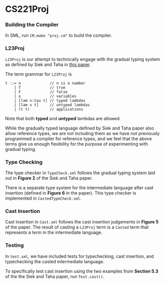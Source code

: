 # CS221Proj

### Building the Compiler
In SML, run `CM.make "proj.cm"` to build the compiler.

### L23Proj
`L23Proj` is our attempt to technically engage with the gradual typing system as defined by Siek and Taha in [this paper](http://scheme2006.cs.uchicago.edu/13-siek.pdf).

The term grammar for `L23Proj` is <br>
```
t ::= n             // n is a number 
    | T             // true 
    | F             // false 
    | x             // variables 
    | [lam x:tau t] // typed lambdas 
    | [lam x t]     // untyped lambdas 
    | (t t)         // applications 
```

Note that both **typed** and **untyped** lambdas are allowed.

While the gradually typed language defined by Siek and Taha paper also allow reference types, we are not including them as we have not previously programmed a compiler for reference types, and we feel that the above terms give us enough flexibility for the purpose of experimenting with gradual typing.

### Type Checking
The type checker in `TypeCheck.sml` follows the gradual typing system laid out in **Figure 2** of the Siek and Taha paper.

There is a separate type system for the intermediate language after cast insertion (defined in **Figure 6** in the paper). This type checker is implemented in `CastedTypeCheck.sml`. 

### Cast Insertion
Cast insertion in `Cast.sml` follows the cast insertion judgements in **Figure 5** of the paper. The result of casting a `L23Proj` term is a `Casted` term that represents a term in the intermediate language.

### Testing
In `test.sml`, we have included tests for typechecking, cast insertion, and typechecking the casted intermediate language.

To specifically test cast insertion using the two examples from **Section 5.3** of the the Siek and Taha paper, run `Test.cast()`.
